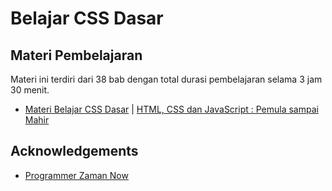 # Belajar CSS Dasar

## Materi Pembelajaran

Materi ini terdiri dari 38 bab dengan total durasi pembelajaran selama 3 jam 30 menit.

- [Materi Belajar CSS Dasar](https://docs.google.com/presentation/d/12FFSrcueNzmXzX5TvDc5lzD2raABvLzRntdmEjFzZaY/edit?usp=sharing) | [HTML, CSS dan JavaScript : Pemula sampai Mahir](https://www.udemy.com/course/pemrograman-javascript-pemula-sampai-mahir/)

## Acknowledgements

- [Programmer Zaman Now](https://www.programmerzamannow.com/)
